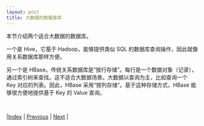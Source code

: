 ```yaml
---
layout: post
title: 大数据的数据库库
---
```


本节介绍两个适合大数据的数据库。

一个是 Hive，它基于 Hadoop，能够提供类似 SQL 的数据库查询操作，因此就像用关系数据库那样方便。

另一个是 HBase。传统关系数据库是“按行存储”。每行是一个数据对象（记录），通过索引树来查找。这不适合大数据场景。大数据以查询为主，比如查询一个 Key 对应的列表。因此，HBase 采用“按列存储”。基于这种存储方式，HBase 能够很方便地提供基于 Key 的 Value 查询。

<br/>

|[Index](../) | [Previous](5-9-df) | [Next](7-3-hive) |
